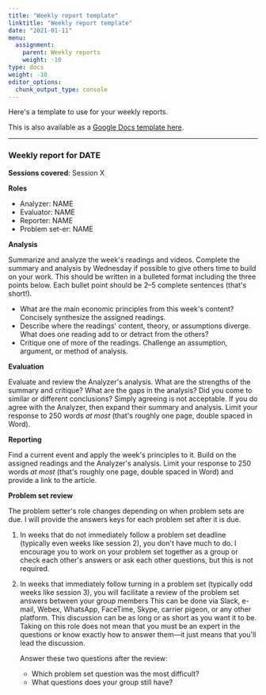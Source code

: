 ```yaml
---
title: "Weekly report template"
linktitle: "Weekly report template"
date: "2021-01-11"
menu:
  assignment:
    parent: Weekly reports
    weight: -10
type: docs
weight: -10
editor_options: 
  chunk_output_type: console
---
```


Here's a template to use for your weekly reports. 

This is also available as a [Google Docs template here](https://docs.google.com/document/d/12DOYR5e878FuzX9UGZD0BCfikcIsFrZtmIvlZihFcdQ/template/preview).

---

### Weekly report for DATE

**Sessions covered**: Session X

**Roles**

- Analyzer: NAME
- Evaluator: NAME
- Reporter: NAME
- Problem set-er: NAME

**Analysis**

Summarize and analyze the week's readings and videos. Complete the summary and analysis by Wednesday if possible to give others time to build on your work. This should be written in a bulleted format including the three points below. Each bullet point should be 2–5 complete sentences (that's short!).

- What are the main economic principles from this week's content? Concisely synthesize the assigned readings.
- Describe where the readings' content, theory, or assumptions diverge. What does one reading add to or detract from the others?
- Critique one of more of the readings. Challenge an assumption, argument, or method of analysis.

**Evaluation**

Evaluate and review the Analyzer's analysis. What are the strengths of the summary and critique? What are the gaps in the analysis? Did you come to similar or different conclusions? Simply agreeing is not acceptable. If you do agree with the Analyzer, then expand their summary and analysis. Limit your response to 250 words *at most* (that's roughly one page, double spaced in Word).

**Reporting**

Find a current event and apply the week's principles to it. Build on the assigned readings and the Analyzer's analysis. Limit your response to 250 words *at most* (that's roughly one page, double spaced in Word) and provide a link to the article.

**Problem set review**

The problem setter's role changes depending on when problem sets are due. I will provide the answers keys for each problem set after it is due. 

1. In weeks that do not immediately follow a problem set deadline (typically even weeks like session 2), you don't have much to do. I encourage you to work on your problem set together as a group or check each other's answers or ask each other questions, but this is not required.

2. In weeks that immediately follow turning in a problem set (typically odd weeks like session 3), you will facilitate a review of the problem set answers between your group members This can be done via Slack, e-mail, Webex, WhatsApp, FaceTime, Skype, carrier pigeon, or any other platform. This discussion can be as long or as short as you want it to be. Taking on this role does not mean that you must be an expert in the questions or know exactly how to answer them—it just means that you'll lead the discussion.

    Answer these two questions after the review:

    - Which problem set question was the most difficult?
    - What questions does your group still have?
